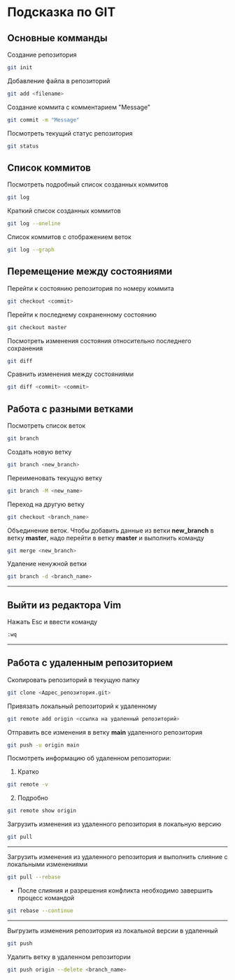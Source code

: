 # Подсказка по GIT

## Основные комманды
Создание репозитория
```sh
git init 
```
Добавление файла в репозиторий
```sh
git add <filename>
```
Создание коммита с комментарием "Message"
```sh
git commit -m "Message"
```
Посмотреть текущий статус репозитория
```sh
git status
```

## Список коммитов
Посмотреть подробный список созданных коммитов
```sh
git log
```
Краткий список созданных коммитов
```sh
git log --oneline
```
Список коммитов с отображением веток
```sh
git log --graph
```

## Перемещение между состояниями
Перейти к состоянию репозитория по номеру коммита
```sh
git checkout <commit>
```
Перейти к последнему сохраненному состоянию
```sh
git checkout master
```

Посмотреть изменения состояния относительно последнего сохранения
```sh
git diff
```
Cравнить изменения между состояниями
```sh
git diff <commit> <commit>
```

## Работа с разными ветками
Посмотреть список веток
```sh
git branch
```
Создать новую ветку 
```sh
git branch <new_branch>
```
Переименовать текущую ветку
```sh
git branch -M <new_name>
```
Переход на другую ветку
```sh
git checkout <branch_name>
```
Объединение веток. Чтобы добавить данные из ветки **new_branch** в ветку **master**, надо перейти в ветку **master** и выполнить команду
```sh
git merge <new_branch>
```
Удаление ненужной ветки
```sh
git branch -d <branch_name>
```
---

## Выйти из редактора Vim 
Нажать Esc и ввести команду
```sh
:wq
```
---

## Работа с удаленным репозиторием
Скопировать репозиторий в текущую папку
```sh
git clone <Адрес_репозитория.git>
```
Привязать локальный репозиторий к удаленному
```sh
git remote add origin <ссылка на удаленный репозиторий>
```
Отправить все изменения в ветку **main** удаленного репозитория
```sh
git push -u origin main
```
Посмотреть информацию об удаленном репозитории:
1. Кратко
```sh
git remote -v
```
2. Подробно
```sh
git remote show origin
```
Загрузить изменения из удаленного репозитория в локальную версию
```sh
git pull
```
---
Загрузить изменения из удаленного репозитория и выполнить слияние с локальными изменениями
```sh
git pull --rebase
```
* После слияния и разрешения конфликта необходимо завершить процесс командой
```sh
git rebase --continue
```
---
Выгрузить изменения репозитория из локальной версии в удаленный
```sh
git push
```
Удалить ветку в удаленном репозитории
```sh
git push origin --delete <branch_name>
```
